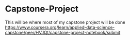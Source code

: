 # Capstone-Project
This will be where most of my capstone project will be done 
https://www.coursera.org/learn/applied-data-science-capstone/peer/HVJQt/capstone-project-notebook/submit 
